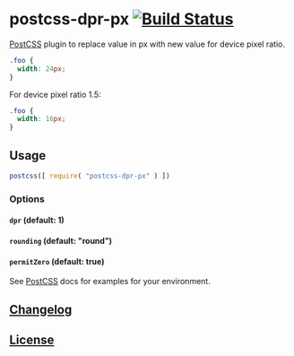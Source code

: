 # postcss-dpr-px [![Build Status][ci-img]][ci]

[PostCSS] plugin to replace value in px with new value for device pixel ratio.

[PostCSS]: https://github.com/postcss/postcss
[ci-img]:  https://travis-ci.org/ogwmnm/postcss-dpr-px.svg
[ci]:      https://travis-ci.org/ogwmnm/postcss-dpr-px


```css
.foo {
  width: 24px;
}
```

For device pixel ratio 1.5:

```css
.foo {
  width: 16px;
}
```

## Usage

```js
postcss([ require( "postcss-dpr-px" ) ])
```

### Options

#### `dpr` (default: 1)

#### `rounding` (default: "round")

#### `permitZero` (default: true)

See [PostCSS] docs for examples for your environment.

## [Changelog](CHANGELOG.md)

## [License](LICENSE)
